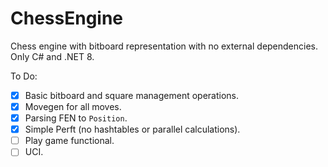 # ChessEngine

Chess engine with bitboard representation with no external dependencies. Only C# and .NET 8.

To Do:
- [X] Basic bitboard and square management operations.
- [X] Movegen for all moves.
- [X] Parsing FEN to `Position`.
- [X] Simple Perft (no hashtables or parallel calculations).
- [ ] Play game functional.
- [ ] UCI.
